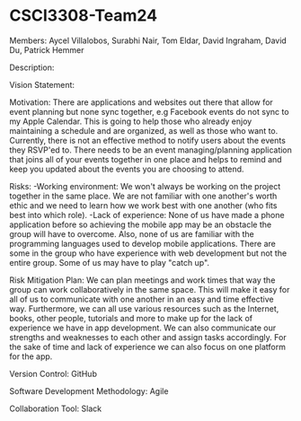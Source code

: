 # CSCI3308-Team24

Members: Aycel Villalobos, Surabhi Nair, Tom Eldar, David Ingraham, David Du, Patrick Hemmer

Description: 

Vision Statement: 

Motivation: There are applications and websites out there that allow for event planning but none sync together, e.g Facebook events do not sync to my Apple Calendar. This is going to help those who already enjoy maintaining a schedule and are organized, as well as those who want to. Currently, there is not an effective method to notify users about the events they RSVP'ed to. There needs to be an event managing/planning application that joins all of your events together in one place and helps to remind and keep you updated about the events you are choosing to attend. 

Risks:
-Working environment: We won't always be working on the project together in the same place. We are not familiar with one another's worth ethic and we need to learn how we work best with one another (who fits best into which role).
-Lack of experience: None of us have made a phone application before so achieving the mobile app may be an obstacle the group will have to overcome. Also, none of us are familiar with the programming languages used to develop mobile applications. There are some in the group who have experience with web development but not the entire group. Some of us may have to play "catch up".


Risk Mitigation Plan:	We can plan meetings and work times that way the group can work collaboratively in the same space. This will make it easy for all of us to communicate with one another in an easy and time effective way. Furthermore, we can all use various resources such as the Internet, books, other people, tutorials and more to make up for the lack of experience we have in app development. We can also communicate our strengths and weaknesses to each other and assign tasks accordingly. For the sake of time and lack of experience we can also focus on one platform for the app. 

Version Control: GitHub

Software Development Methodology: Agile

Collaboration Tool: Slack
